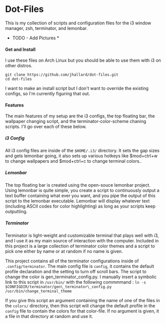 Dot-Files
===============

This is my collection of scripts and configuration files for the i3 window manager, zsh, terminator, and lemonbar.

* TODO - Add Pictures *

#### Get and Install
I use these files on Arch Linux but you should be able to use them with i3 on other distros.

    git clone https://github.com/jhallard/dot-files.git
    cd dot-files

I want to make an install script but I don't want to override the existing configs, so I'm currently figuring that out.

#### Features
The main features of my setup are the i3 configs, the top floating bar, the wallpaper changing script,
 and the terminator-color-scheme chaning scripts. I'll go over each of these below.

##### i3 Config
All i3 config files are inside of the `$HOME/.i3/` directory. It sets the gap sizes and gets lemonbar going, it also sets up various hotkeys like $mod+ctrl+w to change wallpapers and $mod+ctrl+c to change terminal colors..

##### Lemonbar
The top floating bar is created using the open-souce lemonbar project.
Using lemonbar is quite simple, you create a script to continuously output a text buffer containing what ever you want,
and you pipe the output of this script to the lemonbar executable. Lemonbar will display whatever text (including ASCII codes for color highlighting) as long as your scripts keep outputting.

##### Terminator
Terminator is light-weight and customizable terminal that plays well with i3, and I use it as my main source of interaction
with the computer. Included in this project is a large collection of terminator color themes and a script to pick one either by name or at random if no name is given.

This project contains all of the terminator configurations inside of `.config/terminator`. The main config file is `config`,
it contains the default profile declaration and the setting to turn off scroll bars.
The script to change the color is gen\_terminator\_config.py. I manually insert a symbolic link to this script in `/usr/bin/` with the following commmmand :
`ln -s $CONFIGDIR/terminator/gen\_terminator\_config.py /usr/bin/change_terminal_theme`

If you give this script an argument containing the name of one of the files in the `colors/` directory, then this script will change the default profile in the `config` file to contain the colors for that color-file. If no argument is given, it a file in that directory at random and use it.


